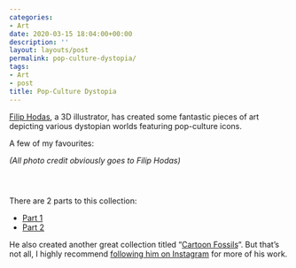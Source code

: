 ```yaml
---
categories:
- Art
date: 2020-03-15 18:04:00+00:00
description: ''
layout: layouts/post
permalink: pop-culture-dystopia/
tags:
- Art
- post
title: Pop-Culture Dystopia
---
```


<p><a href="https://www.instagram.com/hoodass/">Filip Hodas</a>, a 3D illustrator, has created some fantastic pieces of art depicting various dystopian worlds featuring pop-culture icons.</p>
<p>A few of my favourites:</p>
<p><em>(All photo credit obviously goes to Filip Hodas)</em></p>
<p><img src="https://chrishannah.me/images/2020/03/0d751354175543.5950fd167d391.jpg" alt="" /></p>
<p><img src="https://chrishannah.me/images/2020/03/86b49754175543.595d473d38613.jpg" alt="" /></p>
<p><img src="https://chrishannah.me/images/2020/03/885e8455305767.5ae06a9f8f9f3.jpg" alt="" /></p>
<p>There are 2 parts to this collection:</p>
<ul>
<li><a href="https://www.behance.net/gallery/54175543/Pop-culture-dystopia">Part 1</a></li>
<li><a href="https://www.behance.net/gallery/55305767/Pop-culture-dystopia-part-2">Part 2</a></li>
</ul>
<p>He also created another great collection titled &#8220;<a href="https://www.behance.net/gallery/91506639/Cartoon-Fossils">Cartoon Fossils</a>&#8220;. But that&#8217;s not all, I highly recommend <a href="https://www.instagram.com/hoodass/">following him on Instagram</a> for more of his work.</p>
